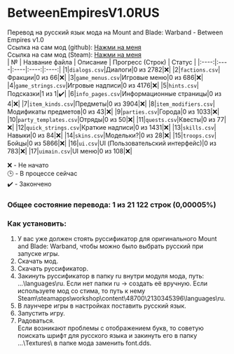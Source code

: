 # BetweenEmpiresV1.0RUS
Перевод на русский язык мода на Mount and Blade: Warband - Between Empires v1.0 <br>
Ссылка на сам мод (github): [Нажми на меня](https://github.com/EldarFara/VictorianEraDev) <br>
Ссылка на сам мод (Steam): [Нажми на меня](https://steamcommunity.com/sharedfiles/filedetails/?id=2130345396) <br>
| № | Название файла | Описание | Прогресс (Строк) | Статус |
|:----:|:----|:----|:----:|:----:|
|1|`dialogs.csv`|Диалоги|0 из 2782|:x:|
|2|`factions.csv`|Фракции|0 из 66|:x:|
|3|`game_menus.csv`|Игровые меню|0 из 686|:x:|
|4|`game_strings.csv`|Игровые надписи|0 из 4176|:x:|
|5|`hints.csv`|Подсказки|1 из 1|:heavy_check_mark:|
|6|`info_pages.csv`|Информационные страницы|0 из 4|:x:|
|7|`item_kinds.csv`|Предметы|0 из 3904|:x:|
|8|`item_modifiers.csv`|Модификаты предметов|0 из 43|:x:|
|9|`parties.csv`|Города|0 из 1033|:x:|
|10|`party_templates.csv`|Отряды|0 из 50|:x:|
|11|`quests.csv`|Квесты|0 из 77|:x:|
|12|`quick_strings.csv`|Краткие надписи|0 из 1431|:x:|
|13|`skills.csv`|Навыки|0 из 84|:x:|
|14|`skins.csv`|Модельки?|0 из 28|:x:|
|15|`troops.csv`|Бойцы|0 из 5866|:x:|
|16|`ui.csv`|UI (Пользовательский интерфейс)|0 из 783|:x:|
|17|`uimain.csv`|UI меню|0 из 108|:x:|

:x: - Не начато <br>
:clock3: - В процессе сейчас <br>
:heavy_check_mark: - Закончено <br>

### Общее состояние перевода: 1 из 21 122 строк (0,00005%)

### Как установить:
1. У вас уже должен стоять руссификатор для оригинального Mount and Blade: Warband, чтобы можно было выбрать русский при запуске игры.
2. Скачать мод.
3. Скачать руссификатор.
4. Закинуть руссификатор в папку ru внутри модуля мода, путь: ...\languages\ru\. Если нет папки ru -> создать её вручную. Если используете мод со стима, то путь к нему Steam\steamapps\workshop\content\48700\2130345396\languages\ru\.
5. В лаунчере игры в настройках поставить русский язык.
6. Запустить игру.
7. Радоваться. <br>
Если возникают проблемы с отображением букв, то советую поискать шрифт для русского языка и закинуть его в папку ...\Textures\ в папке мода заменить font.dds.